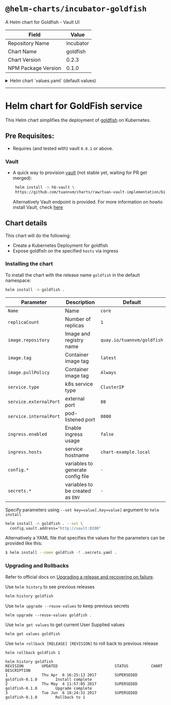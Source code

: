 # `@helm-charts/incubator-goldfish`

A Helm chart for Goldfish - Vault UI

| Field               | Value     |
| ------------------- | --------- |
| Repository Name     | incubator |
| Chart Name          | goldfish  |
| Chart Version       | 0.2.3     |
| NPM Package Version | 0.1.0     |

<details>

<summary>Helm chart `values.yaml` (default values)</summary>

```yaml
# Default values for goldfish.
# This is a YAML-formatted file.
# Declare variables to be passed into your templates.
replicaCount: 1
image:
  repository: quay.io/tuannvm/goldfish
  tag: v0.7.3
  pullPolicy: IfNotPresent
service:
  name: nginx
  type: ClusterIP
  externalPort: 80
  internalPort: 8000
  # Custom nodePort when type: NodePort
  # nodePort: 31000
ingress:
  enabled: false
  # Used to create an Ingress record.
  hosts:
    - chart-example.local
  annotations:
    # kubernetes.io/ingress.class: nginx
    # kubernetes.io/tls-acme: "true"
  tls:
    # Secrets must be manually created in the namespace.
    # - secretName: chart-example-tls
    #   hosts:
    #     - chart-example.local
resources:
  {}
  # We usually recommend not to specify default resources and to leave this as a conscious
  # choice for the user. This also increases chances charts run on environments with little
  # resources, such as Minikube. If you do want to specify resources, uncomment the following
  # lines, adjust them as necessary, and remove the curly braces after 'resources:'.
  # limits:
  #  cpu: 100m
  #  memory: 128Mi
  # requests:
  #  cpu: 100m
  #  memory: 128Mi
config:
  listener:
    tcp:
      address: '0.0.0.0:8000'
      tls_cert_file: ''
      tls_key_file: ''
      tls_disable: 1
  vault:
    address: 'http://vault:8200'
    tls_skip_verify: 1
    runtime_config: 'secret/goldfish'
    approle_login: 'auth/approle/login'
    approle_id: 'goldfish'
  disable_mlock: 1

secrets:
  vault-addr: 'http://vault:8200'
  vault-token: 'token'
```

</details>

---

# Helm chart for GoldFish service

This Helm chart simplifies the deployment of [goldfish](https://github.com/Caiyeon/goldfish) on Kubernetes.

## Pre Requisites:

- Requires (and tested with) vault `0.8.1` or above.

### Vault

- A quick way to provision [vault](https://github.com/tuannvm/charts/tree/tuan-vault-implementation/incubator/vault) (not stable yet, waiting for PR get merged):

  ```bash
   helm install -n hb-vault \
   https://github.com/tuannvm/charts/raw/tuan-vault-implementation/binary/vault-0.1.0.tgz
  ```

  Alternatively Vault endpoint is provided. For more information on howto install Vault, check [here](https://www.vaultproject.io/docs/install/index.html)

## Chart details

This chart will do the following:

- Create a Kubernetes Deployment for goldfish
- Expose goldfish on the specified `hosts` via ingress

### Installing the chart

To install the chart with the release name `goldfish` in the default namespace:

```bash
helm install -n goldfish .
```

| Parameter              | Description                       | Default                    |
| ---------------------- | --------------------------------- | -------------------------- |
| `Name`                 | Name                              | `core`                     |
| `replicaCount`         | Number of replicas                | `1`                        |
| `image.repository`     | Image and registry name           | `quay.io/tuannvm/goldfish` |
| `image.tag`            | Container image tag               | `latest`                   |
| `image.pullPolicy`     | Container image tag               | `Always`                   |
| `service.type`         | k8s service type                  | `ClusterIP`                |
| `service.externalPort` | external port                     | `80`                       |
| `service.internalPort` | pod-listened port                 | `8000`                     |
| `ingress.enabled`      | Enable ingress usage              | `false`                    |
| `ingress.hosts`        | service hostname                  | `chart-example.local`      |
| `config.*`             | variables to generate config file | `-`                        |
| `secrets.*`            | variables to be created as `ENV`  | `-`                        |

Specify parameters using `--set key=value[,key=value]` argument to `helm install`

```bash
helm install -n goldfish . --set \
  config.vault.address="http://vault:8200"
```

Alternatively a YAML file that specifies the values for the parameters can be provided like this:

```bash
$ helm install --name goldfish -f .secrets.yaml .
```

### Upgrading and Rollbacks

Refer to official docs on [Upgrading a release and recovering on failure](https://github.com/kubernetes/helm/blob/master/docs/using_helm.md#helm-upgrade-and-helm-rollback-upgrading-a-release-and-recovering-on-failure).

Use `helm history` to see previous releases

```bash
helm history goldfish
```

Use `helm upgrade --reuse-values` to keep previous secrets

```
helm upgrade --reuse-values goldfish .
```

Use `helm get values` to get current User Supplied values

```
helm get values goldfish
```

Use `helm rollback [RELEASE] [REVISION]` to roll back to previous release

```
helm rollback goldfish 1

helm history goldfish
REVISION        UPDATED                         STATUS          CHART                   DESCRIPTION
1               Thu Apr  6 16:25:13 2017        SUPERSEDED      goldfish-0.1.0        Install complete
2               Thu May  4 11:57:05 2017        SUPERSEDED      goldfish-0.1.0        Upgrade complete
3               Tue Jun  6 18:24:31 2017        SUPERSEDED      goldfish-0.1.0        Rollback to 1
```
